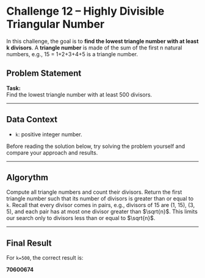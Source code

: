 # Challenge 12 – Highly Divisible Triangular Number

In this challenge, the goal is to **find the lowest triangle number with at least k divisors**. A **triangle number** is made of the sum of the first n natural numbers, e.g., 15 = 1+2+3+4+5 is a triangle number.

## Problem Statement

**Task:**  
Find the lowest triangle number with at least 500 divisors.

---

## Data Context

- `k`: positive integer number.

Before reading the solution below, try solving the problem yourself and compare your approach and results.

---

## Algorythm

Compute all triangle numbers and count their divisors. Return the first triangle number such that its number of divisors is greater than or equal to `k`. Recall that every divisor comes in pairs, e.g., divisors of 15 are (1, 15), (3, 5), and each pair has at most one divisor greater than $\sqrt{n}$. This limits our search only to divisors less than or equal to $\sqrt{n}$.

---

## Final Result

For `k=500`, the correct result is:

**70600674**